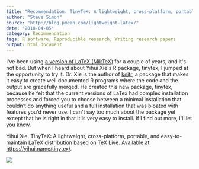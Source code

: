 ```yaml
---
title: "Recommendation: TinyTeX: A lightweight, cross-platform, portable, and easy-to-maintain LaTeX distribution based on TeX Live"
author: "Steve Simon"
source: "http://blog.pmean.com/lightweight-latex/"
date: "2018-04-05"
category: Recommendation
tags: R software, Reproducible research, Writing research papers
output: html_document
---
```


I've been using [a version of LaTeX (MikTeX)](https://miktex.org/) for a
couple of years, and it's not bad. But when I heard about Yihui Xie's R
package, tinytex, I jumped at the opportunity to try it. Dr. Xie is the
author of [knitr](https://yihui.name/knitr/), a package that makes it
easy to create well documented R programs where the code and the output
are gracefully merged. He created this new package, tinytex, because he
felt that the current versions of LaTex had complex installation
processes and forced you to choose between a minimal installation that
couldn't do anything useful and a full installation that was bloated
with features you'd never use. I can't say too much about the package
yet except that he is right in that it is very easy to install. If I
find out more, I'll let you know.

<!---More--->

Yihui Xie. TinyTeX: A lightweight, cross-platform, portable, and
easy-to-maintain LaTeX distribution based on TeX Live. Available at
<https://yihui.name/tinytex/>.

![](../../../web/images/18/lightweight-latex01.png)




